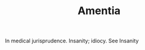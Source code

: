 ---
title: Amentia
letter: A
permalink: "/definitions/amentia.html"
body: In medical jurisprudence. Insanity; idiocy. See Insanity
published_at: '2018-07-07'
layout: post
---
